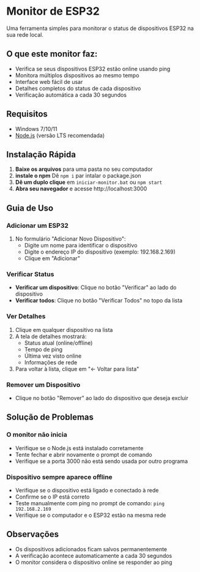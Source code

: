 # Monitor de ESP32

Uma ferramenta simples para monitorar o status de dispositivos ESP32 na sua rede local.

## O que este monitor faz:

- Verifica se seus dispositivos ESP32 estão online usando ping
- Monitora múltiplos dispositivos ao mesmo tempo
- Interface web fácil de usar
- Detalhes completos do status de cada dispositivo
- Verificação automática a cada 30 segundos

## Requisitos

- Windows 7/10/11
- [Node.js](https://nodejs.org/) (versão LTS recomendada)

## Instalação Rápida

1. **Baixe os arquivos** para uma pasta no seu computador
2. **instale o npm** Dê `npm i`  par intalar o package.json
3. **Dê um duplo clique** em `iniciar-monitor.bat` ou `npm start`
4. **Abra seu navegador** e acesse http://localhost:3000

## Guia de Uso

### Adicionar um ESP32

1. No formulário "Adicionar Novo Dispositivo":
   - Digite um nome para identificar o dispositivo
   - Digite o endereço IP do dispositivo (exemplo: 192.168.2.169)
   - Clique em "Adicionar"

### Verificar Status

- **Verificar um dispositivo**: Clique no botão "Verificar" ao lado do dispositivo
- **Verificar todos**: Clique no botão "Verificar Todos" no topo da lista

### Ver Detalhes

1. Clique em qualquer dispositivo na lista
2. A tela de detalhes mostrará:
   - Status atual (online/offline)
   - Tempo de ping
   - Última vez visto online
   - Informações de rede
3. Para voltar à lista, clique em "← Voltar para lista"

### Remover um Dispositivo

- Clique no botão "Remover" ao lado do dispositivo que deseja excluir

## Solução de Problemas

### O monitor não inicia

- Verifique se o Node.js está instalado corretamente
- Tente fechar e abrir novamente o prompt de comando
- Verifique se a porta 3000 não está sendo usada por outro programa

### Dispositivo sempre aparece offline

- Verifique se o dispositivo está ligado e conectado à rede
- Confirme se o IP está correto
- Teste manualmente com ping no prompt de comando: `ping 192.168.2.169`
- Verifique se o computador e o ESP32 estão na mesma rede

## Observações

- Os dispositivos adicionados ficam salvos permanentemente
- A verificação acontece automaticamente a cada 30 segundos
- O monitor considera o dispositivo online se responder ao ping